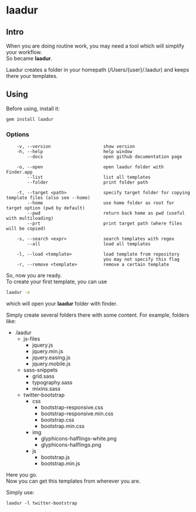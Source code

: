 # laadur

## Intro
When you are doing routine work, you may need a tool which will simplify your workflow.  
So became **laadur**.

Laadur creates a folder in your homepath (/Users/{user}/.laadur) and keeps there your templates.

## Using
Before using, install it:
```sh
gem install laadur
```

### Options
```
    -v, --version                    show version
    -h, --help                       help window
        --docs                       open github documentation page

    -o, --open                       open laadur folder with Finder.app
        --list                       list all templates
        --folder                     print folder path

    -t, --target <path>              specify target folder for copying template files (also see --home)
        --home                       use home folder as root for target option (pwd by default)
        --pwd                        return back home as pwd (useful with multiloading)
        --prt                        print target path (where files will be copied)

    -s, --search <expr>              search templates with regex
        --all                        load all templates

    -l, --load <template>            load template from repository
                                     you may not specify this flag
    -r, --remove <template>          remove a certain template
```
So, now you are ready.  
To create your first template, you can use
```sh
laadur -o
```
which will open your **laadur** folder with finder.  

Simply create several folders there with some content.
For example, folders like:
* .laadur
  * js-files
    * jquery.js
    * jquery.min.js
    * jquery.easing.js
    * jquery.mobile.js
  * sass-snippets
    * grid.sass
    * typography.sass
    * mixins.sass
  * twitter-bootstrap
    * css
      * bootstrap-responsive.css
      * bootstrap-responsive.min.css
      * bootstrap.css
      * bootstrap.min.css
    * img
      * glyphicons-halflings-white.png
      * glyphicons-halflings.png
    * js
      * bootstrap.js
      * bootstrap.min.js

Here you go.  
Now you can get this templates from wherever you are.

Simply use:
```
laadur -l twitter-bootstrap
```
